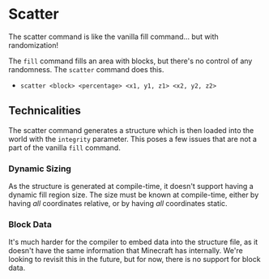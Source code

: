 # Scatter

<primary-label ref="runtime"/>

<link-summary>
The scatter command is like the vanilla fill command... but with randomization!
</link-summary>

The `fill` command fills an area with blocks, but there's no control of any randomness. The `scatter` command does this.
- `scatter <block> <percentage> <x1, y1, z1> <x2, y2, z2>`

## Technicalities
The scatter command generates a structure which is then loaded into the world with the `integrity` parameter. This poses
a few issues that are not a part of the vanilla `fill` command.

### Dynamic Sizing
As the structure is generated at compile-time, it doesn't support having a dynamic fill region size. The size must be
known at compile-time, either by having *all* coordinates relative, or by having *all* coordinates static.

### Block Data
It's much harder for the compiler to embed data into the structure file, as it doesn't have the same information that
Minecraft has internally. We're looking to revisit this in the future, but for now, there is no support for block data.
